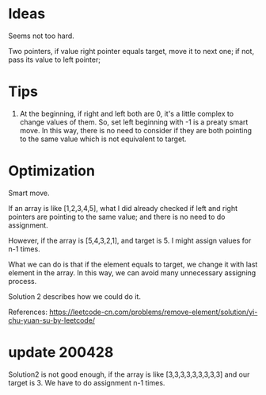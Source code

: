 # Ideas

Seems not too hard.

Two pointers, if value right pointer equals target, move it to next one; if not, pass its value to left pointer;

# Tips

1. At the beginning, if right and left both are 0, it's a little complex to change values of them. So, set left beginning with -1 is a preaty smart move. In this way, there is no need to consider if they are both pointing to the same value which is not equivalent to target.

# Optimization

Smart move. 

If an array is like [1,2,3,4,5], what I did already checked if left and right pointers are pointing to the same value; and there is no need to do assignment.

However, if the array is [5,4,3,2,1], and target is 5. I might assign values for n-1 times.

What we can do is that if the element equals to target, we change it with last element in the array. In this way, we can avoid many unnecessary assigning process. 

Solution 2 describes how we could do it. 

References: https://leetcode-cn.com/problems/remove-element/solution/yi-chu-yuan-su-by-leetcode/

# update 200428

Solution2 is not good enough, if the array is like [3,3,3,3,3,3,3,3,3] and our target is 3. We have to do assignment n-1 times.
